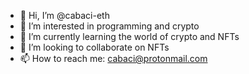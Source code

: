 - 👋 Hi, I’m @cabaci-eth
- 👀 I’m interested in programming and crypto
- 🌱 I’m currently learning the world of crypto and NFTs
- 💞️ I’m looking to collaborate on NFTs
- 📫 How to reach me: cabaci@protonmail.com

<!---
cabaci-eth/cabaci-eth is a ✨ special ✨ repository because its `README.md` (this file) appears on your GitHub profile.
You can click the Preview link to take a look at your changes.
--->
